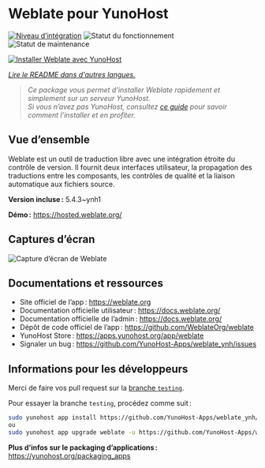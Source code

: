 <!--
Nota bene : ce README est automatiquement généré par <https://github.com/YunoHost/apps/tree/master/tools/readme_generator>
Il NE doit PAS être modifié à la main.
-->

# Weblate pour YunoHost

[![Niveau d’intégration](https://dash.yunohost.org/integration/weblate.svg)](https://dash.yunohost.org/appci/app/weblate) ![Statut du fonctionnement](https://ci-apps.yunohost.org/ci/badges/weblate.status.svg) ![Statut de maintenance](https://ci-apps.yunohost.org/ci/badges/weblate.maintain.svg)

[![Installer Weblate avec YunoHost](https://install-app.yunohost.org/install-with-yunohost.svg)](https://install-app.yunohost.org/?app=weblate)

*[Lire le README dans d'autres langues.](./ALL_README.md)*

> *Ce package vous permet d’installer Weblate rapidement et simplement sur un serveur YunoHost.*  
> *Si vous n’avez pas YunoHost, consultez [ce guide](https://yunohost.org/install) pour savoir comment l’installer et en profiter.*

## Vue d’ensemble

Weblate est un outil de traduction libre avec une intégration étroite du contrôle de version. Il fournit deux interfaces utilisateur, la propagation des traductions entre les composants, les contrôles de qualité et la liaison automatique aux fichiers source. 

**Version incluse :** 5.4.3~ynh1

**Démo :** <https://hosted.weblate.org/>

## Captures d’écran

![Capture d’écran de Weblate](./doc/screenshots/BigScreenshot.png)

## Documentations et ressources

- Site officiel de l’app : <https://weblate.org>
- Documentation officielle utilisateur : <https://docs.weblate.org/>
- Documentation officielle de l’admin : <https://docs.weblate.org/>
- Dépôt de code officiel de l’app : <https://github.com/WeblateOrg/weblate>
- YunoHost Store : <https://apps.yunohost.org/app/weblate>
- Signaler un bug : <https://github.com/YunoHost-Apps/weblate_ynh/issues>

## Informations pour les développeurs

Merci de faire vos pull request sur la [branche `testing`](https://github.com/YunoHost-Apps/weblate_ynh/tree/testing).

Pour essayer la branche `testing`, procédez comme suit :

```bash
sudo yunohost app install https://github.com/YunoHost-Apps/weblate_ynh/tree/testing --debug
ou
sudo yunohost app upgrade weblate -u https://github.com/YunoHost-Apps/weblate_ynh/tree/testing --debug
```

**Plus d’infos sur le packaging d’applications :** <https://yunohost.org/packaging_apps>
